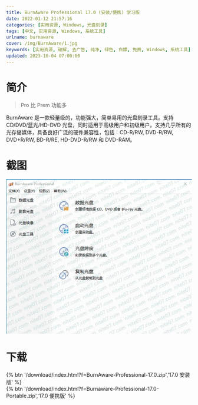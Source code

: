 ```yaml
---
title: BurnAware Professional 17.0 (安装/便携) 学习版
date: 2022-01-12 21:57:16
categories: [实用资源, Windows, 光盘刻录]
tags: [中文, 实用资源, Windows, 系统工具]
urlname: burnaware
cover: /img/BurnAware/1.jpg
keywords: [实用资源, 破解, 去广告, 纯净, 绿色, 白嫖, 免费, Windows, 系统工具]
updated: 2023-10-04 07:00:00
---
```


# 简介

> Pro 比 Prem 功能多

BurnAware 是一款轻量级的，功能强大，简单易用的光盘刻录工具。支持 CD/DVD/蓝光/HD-DVD 光盘，同时适用于高级用户和初级用户。支持几乎所有的光存储媒体，具备良好广泛的硬件兼容性，包括：CD-R/RW, DVD-R/RW, DVD+R/RW, BD-R/RE, HD-DVD-R/RW 和 DVD-RAM。

# 截图

![](/img/BurnAware/2.jpg)

# 下载

{% btn '/download/index.html?f=BurnAware-Professional-17.0.zip','17.0 安装版' %}
<br>
{% btn '/download/index.html?f=Burnaware-Professional-17.0-Portable.zip','17.0 便携版' %}
